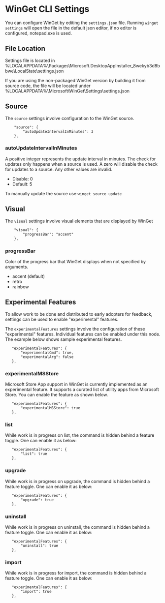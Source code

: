 # WinGet CLI Settings

You can configure WinGet by editing the `settings.json` file. Running `winget settings` will open the file in the default json editor, if no editor is configured, notepad.exe is used.

## File Location

Settings file is located in %LOCALAPPDATA%\Packages\Microsoft.DesktopAppInstaller_8wekyb3d8bbwe\LocalState\settings.json

If you are using the non-packaged WinGet version by building it from source code, the file will be located under %LOCALAPPDATA%\Microsoft\WinGet\Settings\settings.json

## Source

The `source` settings involve configuration to the WinGet source.

```
    "source": {
        "autoUpdateIntervalInMinutes": 3
    },
``` 

### autoUpdateIntervalInMinutes

A positive integer represents the update interval in minutes. The check for updates only happens when a source is used. A zero will disable the check for updates to a source. Any other values are invalid.

- Disable: 0
- Default: 5

To manually update the source use `winget source update`

## Visual

The `visual` settings involve visual elements that are displayed by WinGet

```
    "visual": {
        "progressBar": "accent"
    },
```

### progressBar

Color of the progress bar that WinGet displays when not specified by arguments. 

- accent (default)
- retro
- rainbow

## Experimental Features

To allow work to be done and distributed to early adopters for feedback, settings can be used to enable "experimental" features. 

The `experimentalFeatures` settings involve the configuration of these "experimental" features. Individual features can be enabled under this node. The example below shows sample experimental features.

```
   "experimentalFeatures": {
       "experimentalCmd": true,
       "experimentalArg": false
   },
```

### experimentalMSStore

Microsoft Store App support in WinGet is currently implemented as an experimental feature. It supports a curated list of utility apps from Microsoft Store. You can enable the feature as shown below.

```
   "experimentalFeatures": {
       "experimentalMSStore": true
   },
```

### list

While work is in progress on list, the command is hidden behind a feature toggle. One can enable it as below:

```
   "experimentalFeatures": {
       "list": true
   },
```

### upgrade

While work is in progress on upgrade, the command is hidden behind a feature toggle. One can enable it as below:

```
   "experimentalFeatures": {
       "upgrade": true
   },
```

### uninstall

While work is in progress on uninstall, the command is hidden behind a feature toggle. One can enable it as below:

```
   "experimentalFeatures": {
       "uninstall": true
   },
```

### import

While work is in progress for import, the command is hidden behind a feature toggle. One can enable it as below:

```
   "experimentalFeatures": {
       "import": true
   },
```
